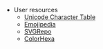 - User resources
  - [Unicode Character Table](https://unicode-table.com/en/)
  - [Emojipedia](https://emojipedia.org/)
  - [SVGRepo](https://www.svgrepo.com/)
  - [ColorHexa](https://www.colorhexa.com/)
